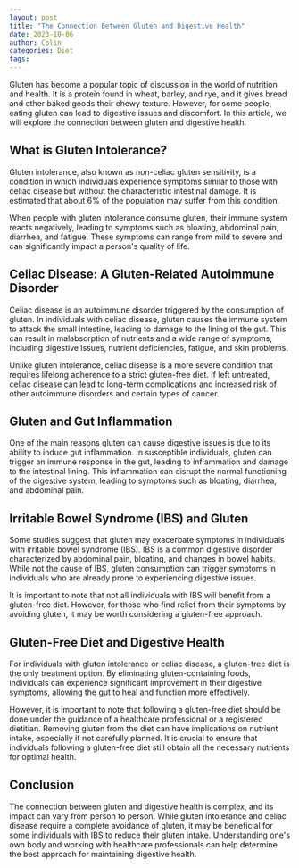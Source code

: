 ```yaml
---
layout: post
title: "The Connection Between Gluten and Digestive Health"
date: 2023-10-06
author: Colin
categories: Diet
tags: 
---
```


Gluten has become a popular topic of discussion in the world of nutrition and health. It is a protein found in wheat, barley, and rye, and it gives bread and other baked goods their chewy texture. However, for some people, eating gluten can lead to digestive issues and discomfort. In this article, we will explore the connection between gluten and digestive health.

## What is Gluten Intolerance?

Gluten intolerance, also known as non-celiac gluten sensitivity, is a condition in which individuals experience symptoms similar to those with celiac disease but without the characteristic intestinal damage. It is estimated that about 6% of the population may suffer from this condition.

When people with gluten intolerance consume gluten, their immune system reacts negatively, leading to symptoms such as bloating, abdominal pain, diarrhea, and fatigue. These symptoms can range from mild to severe and can significantly impact a person's quality of life.

## Celiac Disease: A Gluten-Related Autoimmune Disorder

Celiac disease is an autoimmune disorder triggered by the consumption of gluten. In individuals with celiac disease, gluten causes the immune system to attack the small intestine, leading to damage to the lining of the gut. This can result in malabsorption of nutrients and a wide range of symptoms, including digestive issues, nutrient deficiencies, fatigue, and skin problems.

Unlike gluten intolerance, celiac disease is a more severe condition that requires lifelong adherence to a strict gluten-free diet. If left untreated, celiac disease can lead to long-term complications and increased risk of other autoimmune disorders and certain types of cancer.

## Gluten and Gut Inflammation

One of the main reasons gluten can cause digestive issues is due to its ability to induce gut inflammation. In susceptible individuals, gluten can trigger an immune response in the gut, leading to inflammation and damage to the intestinal lining. This inflammation can disrupt the normal functioning of the digestive system, leading to symptoms such as bloating, diarrhea, and abdominal pain.

## Irritable Bowel Syndrome (IBS) and Gluten

Some studies suggest that gluten may exacerbate symptoms in individuals with irritable bowel syndrome (IBS). IBS is a common digestive disorder characterized by abdominal pain, bloating, and changes in bowel habits. While not the cause of IBS, gluten consumption can trigger symptoms in individuals who are already prone to experiencing digestive issues.

It is important to note that not all individuals with IBS will benefit from a gluten-free diet. However, for those who find relief from their symptoms by avoiding gluten, it may be worth considering a gluten-free approach.

## Gluten-Free Diet and Digestive Health

For individuals with gluten intolerance or celiac disease, a gluten-free diet is the only treatment option. By eliminating gluten-containing foods, individuals can experience significant improvement in their digestive symptoms, allowing the gut to heal and function more effectively.

However, it is important to note that following a gluten-free diet should be done under the guidance of a healthcare professional or a registered dietitian. Removing gluten from the diet can have implications on nutrient intake, especially if not carefully planned. It is crucial to ensure that individuals following a gluten-free diet still obtain all the necessary nutrients for optimal health.

## Conclusion

The connection between gluten and digestive health is complex, and its impact can vary from person to person. While gluten intolerance and celiac disease require a complete avoidance of gluten, it may be beneficial for some individuals with IBS to reduce their gluten intake. Understanding one's own body and working with healthcare professionals can help determine the best approach for maintaining digestive health.